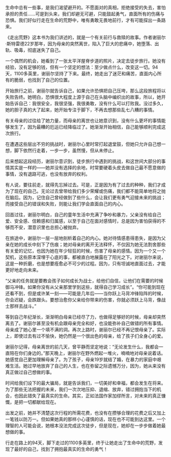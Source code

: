 生命中总有一些事，是我们渴望避开的。不愿面对的真相，拒绝接受的失去，害怕承担的责任……可是到头来，我们却避无可避，只能鼓起勇气，直面所有的伤痛与恐惧。我们好似行走在生命的荒野中，唯有勇敢无畏地前行，才有可能探出一条路来。

《走出荒野》这本书为我们讲述的，就是一个有关前行与救赎的故事。作者谢丽尔·斯特雷德22岁那年，因为母亲的突然离世，陷入了巨大的悲痛中，她堕落、出轨、吸毒，彻底迷失了自己。

一个偶然的机会，她看到了一张太平洋屋脊步道的照片，决定去徒步旅行。她没有经验，没有足够的钱，但有一个坚定的想法：至少做点什么，改变这一切。94天，1100多英里，谢丽尔坚持了下来。最终，她走出了迷茫和痛苦，直面内心所有的脆弱，也找到了自己的位置。

开始旅行之前，谢丽尔就告诉自己，如果允许恐惧把自己压垮，那么这段旅程将以失败告终。她明白，恐惧很大程度上源于自己在头脑中编织出的故事，所以，她开始告诉自己：我很安全，我很坚强，我很勇敢，没有什么可以打败我。没过多久，她的胆子真的大了起来，她开始专注于脚下，不再去想那些乱七八糟的事情。

有关母亲的过往给了她力量，而母亲的离世也让她意识到，没有什么更坏的事情能够发生了，因为最糟的厄运已经降临过了。她渐渐开始相信，自己能够顺利完成这次旅行。

在遭遇这些层出不穷的挑战时，谢丽尔心里时常打起退堂鼓，但她只允许自己想一想，脚下依然行走着，一步一步，虽然慢，但从未停止。

后来想起这段经历，谢丽尔意识到，徒步旅行中遇到的挑战，和这世间大部分的事情其实是一样的——她并没有选择的余地，时常要硬着头皮去做自己最不愿意做的事情，没有退路可逃，也没有放弃的权利。

有人说，要往前走，就得先忘掉过去。可是，正是因为有了过去的种种，我们才成为了现在的自己。无论过去曾带给我们多少荣耀或伤痛，我们都不能简单地将之抛在脑后。因为，记住自己曾经做到了些什么，会让我们更有勇气迎接未来的挑战；而接受自己的错误和失败，则能让我们学会直面自己的内心。

回首过往，谢丽尔明白，自己的童年生活中充满了争吵和暴力，父亲没有给自己爱、安全感、信赖感和归属感，以至于自己在面对感情时，总是因为害怕获得的不够而不安，潜意识里也总担心被抛弃。

在旅途中，谢丽尔一层一层地剖析着自己的内心。她对待情感患得患失，是因为父亲在她的成长中刻下了伤痕；她对母亲的离开无法释怀，不仅因为她无法割舍那些有关爱的记忆，也因为她在年少轻狂的时候，伤害了母亲的感情。因为一个又一个契机，这些原本深埋于心底的事，都被直白地展露在了阳光之下。对谢丽尔来说，这是一种折磨，也是想要痊愈必不可少的过程。因为，只有坦诚地直面过去，才能更好地走向未来。

“父亲的任务就是要教会孩子如何成长为战士，给他们自信，让他们在需要的时候御马冲锋。如果你没有从父亲那里学到这些，就得自己学习成长”。“你可能到现在还看不到，但是或许某一刻——可能是几年后——当你跃上马背冲锋陷阵的时候，你会迟疑，会跌跟头。要想治愈你父亲给你带来的伤害，你就必须跃上马背，像战士那样去战斗。”

等到自己年纪渐长，渐渐明白母亲已经尽了力，也做得足够好的时候，母亲却突然离去了。谢丽尔甚至没有机会跟母亲完全和好，也没能弥补自己做错的所有事情。母亲成了她心里一个填不满的洞。再次上路时，谢丽尔已经不再记恨母亲了。实际上，即使过去有过不愉快，她仍然是一个很出色的母亲，给了孩子们全身心的爱。

谢丽尔记得，母亲离世的前几天，曾平静而坚定地说：“无论发生什么，我都会一直陪在你们身边的。”那天晚上，谢丽尔在野外燃起一堆火，喃喃地对母亲说着话。她感觉自己更加理解母亲了。为了孩子，母亲19岁就结了婚，在暴力的家庭中艰难生活。她过早地放弃了自己的人生，也在弥留之际遗憾万分，因为，她从来没有真正做过自己想做的事。

时间给我们设下的最大骗局，就是告诉我们，一切美好和幸福，都会发生在将来。为了那些无法把握的未来，我们一次次地压抑、退缩、放弃，错过拥抱当下的机会，也因此错失了最真实的生命。其实，正如法国作家加缪所言，对未来的真正慷慨，是把一切都献给现在。

出发之前，她并不清楚这次行程的所需花费，也没有在攒够合理的花费之后又加上一笔钱以防万一。但如果她真的那样小心谨慎的话，现在也不可能到达这里。一个理智的人可能会说，她根本没法完成这次徒步，但是现在，她却在一步步做着她最想做的事。

行走在路上的94天，脚下走过的1100多英里，终于让她走出了生命中的荒野，发现了最好的自己，找到了拥抱最真实的生命的勇气！